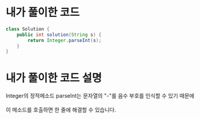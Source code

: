 # 내가 풀이한 코드

```java
class Solution {
    public int solution(String s) {
        return Integer.parseInt(s);
    }
}
```

# 내가 풀이한 코드 설명

Integer의 정적메소드 parseInt는 문자열의 "-"를 음수 부호를 인식할 수 있기 때문에<br><br>
이 메소드를 호출하면 한 줄에 해결할 수 있습니다.
